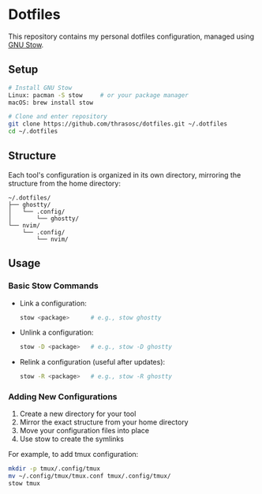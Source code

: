 # Dotfiles

This repository contains my personal dotfiles configuration, managed using [GNU Stow](https://www.gnu.org/software/stow/).

## Setup

```bash
# Install GNU Stow
Linux: pacman -S stow     # or your package manager
macOS: brew install stow

# Clone and enter repository
git clone https://github.com/thrasosc/dotfiles.git ~/.dotfiles
cd ~/.dotfiles
```

## Structure

Each tool's configuration is organized in its own directory, mirroring the structure from the home directory:

```
~/.dotfiles/
├── ghostty/
│   └── .config/
│       └── ghostty/
└── nvim/
    └── .config/
        └── nvim/
```

## Usage

### Basic Stow Commands

- Link a configuration:

  ```bash
  stow <package>      # e.g., stow ghostty
  ```

- Unlink a configuration:

  ```bash
  stow -D <package>   # e.g., stow -D ghostty
  ```

- Relink a configuration (useful after updates):
  ```bash
  stow -R <package>   # e.g., stow -R ghostty
  ```

### Adding New Configurations

1. Create a new directory for your tool
2. Mirror the exact structure from your home directory
3. Move your configuration files into place
4. Use stow to create the symlinks

For example, to add tmux configuration:

```bash
mkdir -p tmux/.config/tmux
mv ~/.config/tmux/tmux.conf tmux/.config/tmux/
stow tmux
```

